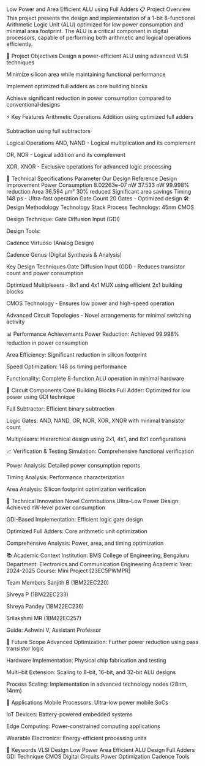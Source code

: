 Low Power and Area Efficient ALU using Full Adders
📋 Project Overview
This project presents the design and implementation of a 1-bit 8-functional Arithmetic Logic Unit (ALU) optimized for low power consumption and minimal area footprint. The ALU is a critical component in digital processors, capable of performing both arithmetic and logical operations efficiently.

🎯 Project Objectives
Design a power-efficient ALU using advanced VLSI techniques

Minimize silicon area while maintaining functional performance

Implement optimized full adders as core building blocks

Achieve significant reduction in power consumption compared to conventional designs

⚡ Key Features
Arithmetic Operations
Addition using optimized full adders

Subtraction using full subtractors

Logical Operations
AND, NAND - Logical multiplication and its complement

OR, NOR - Logical addition and its complement

XOR, XNOR - Exclusive operations for advanced logic processing

🔧 Technical Specifications
Parameter	Our Design	Reference Design	Improvement
Power Consumption	8.02263e-07 nW	37.533 nW	99.998% reduction
Area	36.594 µm²	30% reduced	Significant area savings
Timing	148 ps	-	Ultra-fast operation
Gate Count	20 Gates	-	Optimized design
🛠️ Design Methodology
Technology Stack
Process Technology: 45nm CMOS

Design Technique: Gate Diffusion Input (GDI)

Design Tools:

Cadence Virtuoso (Analog Design)

Cadence Genus (Digital Synthesis & Analysis)

Key Design Techniques
Gate Diffusion Input (GDI) - Reduces transistor count and power consumption

Optimized Multiplexers - 8x1 and 4x1 MUX using efficient 2x1 building blocks

CMOS Technology - Ensures low power and high-speed operation

Advanced Circuit Topologies - Novel arrangements for minimal switching activity

📊 Performance Achievements
Power Reduction: Achieved 99.998% reduction in power consumption

Area Efficiency: Significant reduction in silicon footprint

Speed Optimization: 148 ps timing performance

Functionality: Complete 8-function ALU operation in minimal hardware

🧮 Circuit Components
Core Building Blocks
Full Adder: Optimized for low power using GDI technique

Full Subtractor: Efficient binary subtraction

Logic Gates: AND, NAND, OR, NOR, XOR, XNOR with minimal transistor count

Multiplexers: Hierarchical design using 2x1, 4x1, and 8x1 configurations

📈 Verification & Testing
Simulation: Comprehensive functional verification

Power Analysis: Detailed power consumption reports

Timing Analysis: Performance characterization

Area Analysis: Silicon footprint optimization verification

🔬 Technical Innovation
Novel Contributions
Ultra-Low Power Design: Achieved nW-level power consumption

GDI-Based Implementation: Efficient logic gate design

Optimized Full Adders: Core arithmetic unit optimization

Comprehensive Analysis: Power, area, and timing optimization

📚 Academic Context
Institution: BMS College of Engineering, Bengaluru
Department: Electronics and Communication Engineering
Academic Year: 2024-2025
Course: Mini Project [23EC5PWMPR]

Team Members
Sanjith B (1BM22EC220)

Shreya P (1BM22EC233)

Shreya Pandey (1BM22EC236)

Srilakshmi MR (1BM22EC257)

Guide: Ashwini V, Assistant Professor

🚀 Future Scope
Advanced Optimization: Further power reduction using pass transistor logic

Hardware Implementation: Physical chip fabrication and testing

Multi-bit Extension: Scaling to 8-bit, 16-bit, and 32-bit ALU designs

Process Scaling: Implementation in advanced technology nodes (28nm, 14nm)

📖 Applications
Mobile Processors: Ultra-low power mobile SoCs

IoT Devices: Battery-powered embedded systems

Edge Computing: Power-constrained computing applications

Wearable Electronics: Energy-efficient processing units

🔗 Keywords
VLSI Design Low Power Area Efficient ALU Design Full Adders GDI Technique CMOS Digital Circuits Power Optimization Cadence Tools
